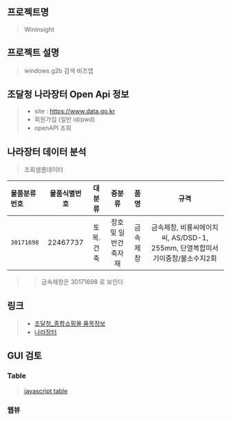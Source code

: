 ## 프로젝트명
>WinInsight

## 프로젝트 설명
> windows g2b 검색 비즈앱

## 조달청 나라장터 Open Api 정보
>+ site : https://www.data.go.kr
>+ 회원가입 (일반 id/pwd)
>+ openAPI 조회

## 나라장터 데이터 분석
> 조회샘플데이터

| 물품분류번호 | 물품식별번호 | 대분류    | 중분류              | 품명     | 규격                                                                    |
| :---------- | :---------: | :------: | :-----------------: | :-----: | :---------------------------------------------------------------------: |
| `30171698`    | 22467737    | 토목.건축 | 창호 및 일반건축자재 | 금속제창 | 금속제창, 비룡씨에이치씨, AS/DSD-1, 255mm, 단열복합미서기이중창/불소수지2회 |

>> 금속제창은 30171698 로 보인다

## 링크
>+ [조달청_종합쇼핑몰 품목정보](http://www.data.go.kr/dataset/3070383/openapi.do)
>+ [나라장터](http://shopping.g2b.go.kr/)



## GUI 검토

### Table
> [javascript table](https://jspreadsheets.com/ui-grid.html)

### 웹뷰



